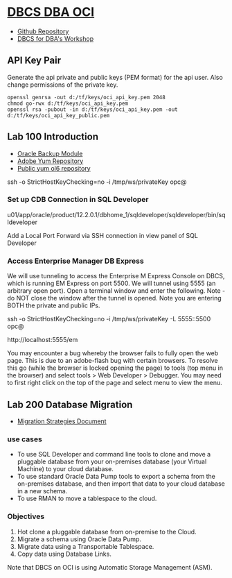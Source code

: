 # [DBCS DBA OCI](https://oracle.github.io/learning-library/workshops/dbcs-dba-oci/)

- [Github Repository](https://github.com/oracle/learning-library/tree/master/workshops/dbcs-dba-oci)
- [DBCS for DBA's Workshop](https://launch.oracle.com/?dbcs_dba)

## API Key Pair

Generate the api private and public keys (PEM format) for the api user. Also change permissions of the private key.

```shellscript
openssl genrsa -out d:/tf/keys/oci_api_key.pem 2048
chmod go-rwx d:/tf/keys/oci_api_key.pem
openssl rsa -pubout -in d:/tf/keys/oci_api_key.pem -out d:/tf/keys/oci_api_key_public.pem
```

## Lab 100 Introduction

- [Oracle Backup Module](http://www.oracle.com/technetwork/database/availability/oracle-cloud-backup-2162729.html)
- [Adobe Yum Repository](https://get.adobe.com/flashplayer/)
- [Public yum ol6 repository](https://public-yum.oracle.com/public-yum-ol6.repo)

ssh -o StrictHostKeyChecking=no -i /tmp/ws/privateKey opc@<Alpha01A-DBCS IP>

### Set up CDB Connection in SQL Developer

u01/app/oracle/product/12.2.0.1/dbhome_1/sqldeveloper/sqldeveloper/bin/sqldeveloper

Add a Local Port Forward via SSH connection in view panel of SQL Developer

### Access Enterprise Manager DB Express

We will use tunneling to access the Enterprise M Express Console on DBCS, which is running EM Express on port 5500. We will tunnel using 5555 (an arbitrary open port). Open a terminal window and enter the following. Note - do NOT close the window after the tunnel is opened. Note you are entering BOTH the private and public IPs.

ssh -o StrictHostKeyChecking=no -i /tmp/ws/privateKey -L 5555:<Private IP of Alpha01A-DBCS>:5500 opc@<Alpha01A-DBCS IP>

http://localhost:5555/em

You may encounter a bug whereby the browser fails to fully open the web page. This is due to an adobe-flash bug with certain browsers. To resolve this go (while the browser is locked opening the page) to tools (top menu in the browser) and select tools > Web Developer > Debugger. You may need to first right click on the top of the page and select menu to view the menu.

## Lab 200 Database Migration

- [Migration Strategies Document](http://www.oracle.com/technetwork/database/database-appliance/documentation/oda-migration-strategies-1676870.pdf)

### use cases

- To use SQL Developer and command line tools to clone and move a pluggable database from your on-premises database (your Virtual Machine) to your cloud database.
- To use standard Oracle Data Pump tools to export a schema from the on-premises database, and then import that data to your cloud database in a new schema.
- To use RMAN to move a tablespace to the cloud.

### Objectives

1. Hot clone a pluggable database from on-premise to the Cloud.
2. Migrate a schema using Oracle Data Pump.
3. Migrate data using a Transportable Tablespace.
4. Copy data using Database Links.

Note that DBCS on OCI is using Automatic Storage Management (ASM).
